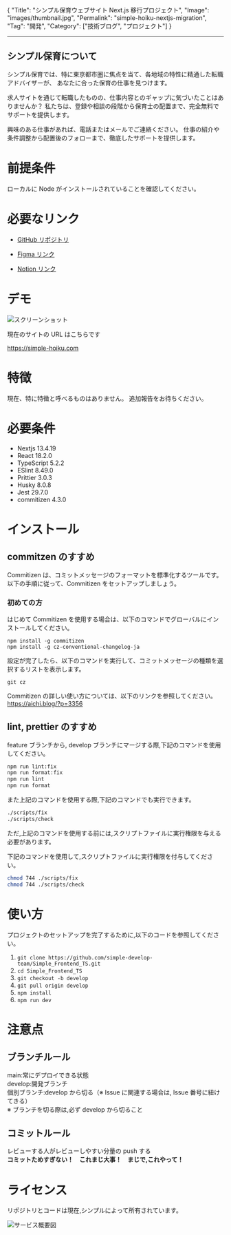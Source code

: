 {
"Title": "シンプル保育ウェブサイト Next.js 移行プロジェクト",
"Image": "images/thumbnail.jpg",
"Permalink": "simple-hoiku-nextjs-migration",
"Tag": "開発",
"Category": ["技術ブログ", "プロジェクト"]
}

---

## シンプル保育について

シンプル保育では、特に東京都市圏に焦点を当て、各地域の特性に精通した転職アドバイザーが、
あなたに合った保育の仕事を見つけます。

求人サイトを通じて転職したものの、仕事内容とのギャップに気づいたことはありませんか？
私たちは、登録や相談の段階から保育士の配置まで、完全無料でサポートを提供します。

興味のある仕事があれば、電話またはメールでご連絡ください。
仕事の紹介や条件調整から配置後のフォローまで、徹底したサポートを提供します。

# 前提条件

ローカルに Node がインストールされていることを確認してください。

# 必要なリンク

- [GitHub リポジトリ](https://github.com/simple-develop-team/SimpleHoiku_HP)

- [Figma リンク](https://www.figma.com/file/ozdpq1ZRSQkxoy9A0V9aEG/Simple_Frontend?type=design&node-id=2327%3A48&mode=design&t=fgc5AqrOBSskbL3P-1)

- [Notion リンク](https://iris-paste-aba.notion.site/HP-79307b041a8146ffb6c22fb2e23e4760?pvs=4)

# デモ

![スクリーンショット](https://github.com/kohta9521/Portfolio_Kohta/assets/100065508/a77c695d-9690-478a-b001-ffb390384bf8)

現在のサイトの URL はこちらです

https://simple-hoiku.com

# 特徴

現在、特に特徴と呼べるものはありません。
追加報告をお待ちください。

# 必要条件

- Nextjs 13.4.19
- React 18.2.0
- TypeScript 5.2.2
- ESlint 8.49.0
- Prittier 3.0.3
- Husky 8.0.8
- Jest 29.7.0
- commitizen 4.3.0

# インストール

## commitzen のすすめ

Commitizen は、コミットメッセージのフォーマットを標準化するツールです。以下の手順に従って、Commitizen をセットアップしましょう。

### 初めての方

はじめて Commitizen を使用する場合は、以下のコマンドでグローバルにインストールしてください。

```
npm install -g commitizen
npm install -g cz-conventional-changelog-ja
```

設定が完了したら、以下のコマンドを実行して、コミットメッセージの種類を選択するリストを表示します。

```
git cz
```

Commitizen の詳しい使い方については、以下のリンクを参照してください。
https://aichi.blog/?p=3356

## lint, prettier のすすめ

feature ブランチから, develop ブランチにマージする際,下記のコマンドを使用してください。

```bash
npm run lint:fix
npm run format:fix
npm run lint
npm run format
```

また上記のコマンドを使用する際,下記のコマンドでも実行できます。

```bash
./scripts/fix
./scripts/check
```

ただ,上記のコマンドを使用する前には,スクリプトファイルに実行権限を与える必要があります。

下記のコマンドを使用して,スクリプトファイルに実行権限を付与してください。

```bash
chmod 744 ./scripts/fix
chmod 744 ./scripts/check
```

# 使い方

プロジェクトのセットアップを完了するために,以下のコードを参照してください。

1. `git clone https://github.com/simple-develop-team/Simple_Frontend_TS.git`
2. `cd Simple_Frontend_TS`
3. `git checkout -b develop`
4. `git pull origin develop`
5. `npm install`
6. `npm run dev`

# 注意点

## ブランチルール

main:常にデプロイできる状態<br>
develop:開発ブランチ<br>
個別ブランチ:develop から切る（※ Issue に関連する場合は, Issue 番号に紐けてきる）<br>
※ ブランチを切る際は,必ず develop から切ること<br>

## コミットルール

レビューする人がレビューしやすい分量の push する<br>
**コミットためすぎない！　これまじ大事！　まじで,これやって！**

# ライセンス

リポジトリとコードは現在,シンプルによって所有されています。

![サービス概要図](internal/images/service-overview.jpg)
